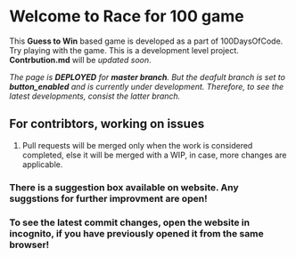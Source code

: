 # Welcome to Race for 100 game

This **Guess to Win** based game is developed as a part of 100DaysOfCode. Try playing with the game.
This is a development level project. **Contrbution.md** will be *updated soon*.

*The page is **DEPLOYED** for **master branch**. But the deafult branch is set to **button_enabled** and is currently under development. Therefore, to see the latest developments, consist the latter branch.*

## For contribtors, working on issues
1. Pull requests will be merged only when the work is considered completed, else it will be merged with a WIP, in case, more changes are applicable.

### There is a suggestion box available on website. Any suggstions for further improvment are open!

### To see the latest commit changes, open the website in incognito, if you have previously opened it from the same browser!
